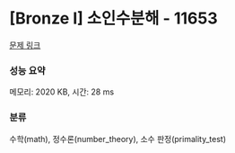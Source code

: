 # [Bronze I] 소인수분해 - 11653 

[문제 링크](https://www.acmicpc.net/problem/11653) 

### 성능 요약

메모리: 2020 KB, 시간: 28 ms

### 분류

수학(math), 정수론(number_theory), 소수 판정(primality_test)

